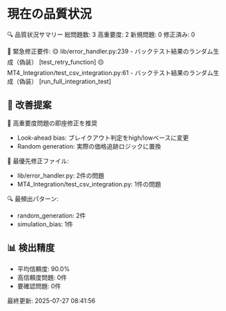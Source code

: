 # 現在の品質状況

🔍 品質状況サマリー
   総問題数: 3
   高重要度: 2
   新規問題: 0
   修正済み: 0

🚨 緊急修正要件:
   🟡 lib/error_handler.py:239 - バックテスト結果のランダム生成（偽装） [test_retry_function]
   🟡 MT4_Integration/test_csv_integration.py:61 - バックテスト結果のランダム生成（偽装） [run_full_integration_test]

## 🎯 改善提案
🚨 高重要度問題の即座修正を推奨
   - Look-ahead bias: ブレイクアウト判定をhigh/lowベースに変更
   - Random generation: 実際の価格追跡ロジックに置換

📁 最優先修正ファイル:
   - lib/error_handler.py: 2件の問題
   - MT4_Integration/test_csv_integration.py: 1件の問題

🔍 最頻出パターン:
   - random_generation: 2件
   - simulation_bias: 1件

## 📊 検出精度
- 平均信頼度: 90.0%
- 高信頼度問題: 0件
- 要確認問題: 0件

最終更新: 2025-07-27 08:41:56
